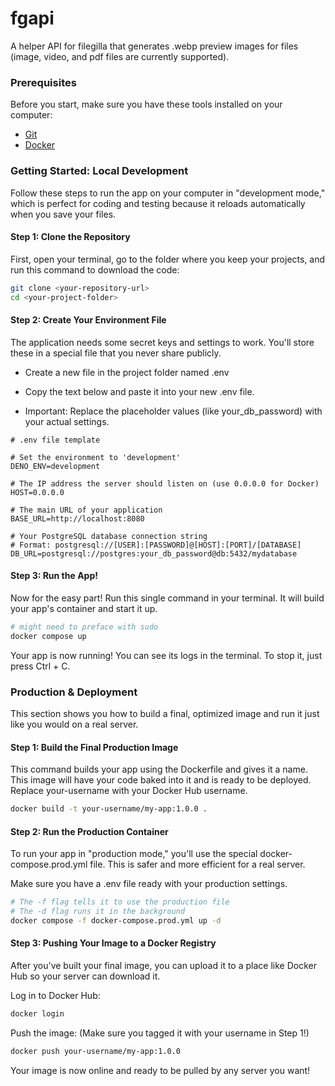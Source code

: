 # fgapi
A helper API for filegilla that generates .webp preview images for files (image, video, and pdf files are currently supported).

### Prerequisites
Before you start, make sure you have these tools installed on your computer:

- [Git](https://git-scm.com "https://git-scm.com")
- [Docker](https://docker.com "https://docker.com")

### Getting Started: Local Development
Follow these steps to run the app on your computer in "development mode," which is perfect for coding and testing because it reloads automatically when you save your files.

#### Step 1: Clone the Repository
First, open your terminal, go to the folder where you keep your projects, and run this command to download the code:

```bash
git clone <your-repository-url>
cd <your-project-folder>
```

#### Step 2: Create Your Environment File
The application needs some secret keys and settings to work. You'll store these in a special file that you never share publicly.

- Create a new file in the project folder named .env

- Copy the text below and paste it into your new .env file.

- Important: Replace the placeholder values (like your_db_password) with your actual settings.

```properties 
# .env file template

# Set the environment to 'development'
DENO_ENV=development

# The IP address the server should listen on (use 0.0.0.0 for Docker)
HOST=0.0.0.0

# The main URL of your application
BASE_URL=http://localhost:8080

# Your PostgreSQL database connection string
# Format: postgresql://[USER]:[PASSWORD]@[HOST]:[PORT]/[DATABASE]
DB_URL=postgresql://postgres:your_db_password@db:5432/mydatabase
```

#### Step 3: Run the App!
Now for the easy part! Run this single command in your terminal. It will build your app's container and start it up.

```bash
# might need to preface with sudo
docker compose up
```

Your app is now running! You can see its logs in the terminal. To stop it, just press Ctrl + C.

### Production & Deployment
This section shows you how to build a final, optimized image and run it just like you would on a real server.

#### Step 1: Build the Final Production Image
This command builds your app using the Dockerfile and gives it a name. This image will have your code baked into it and is ready to be deployed. Replace your-username with your Docker Hub username.

```bash
docker build -t your-username/my-app:1.0.0 .
```

#### Step 2: Run the Production Container
To run your app in "production mode," you'll use the special docker-compose.prod.yml file. This is safer and more efficient for a real server.

Make sure you have a .env file ready with your production settings.

```bash
# The -f flag tells it to use the production file
# The -d flag runs it in the background
docker compose -f docker-compose.prod.yml up -d
```

#### Step 3: Pushing Your Image to a Docker Registry
After you've built your final image, you can upload it to a place like Docker Hub so your server can download it.

Log in to Docker Hub:

```bash
docker login
```

Push the image: (Make sure you tagged it with your username in Step 1!)

```bash
docker push your-username/my-app:1.0.0
```

Your image is now online and ready to be pulled by any server you want!
